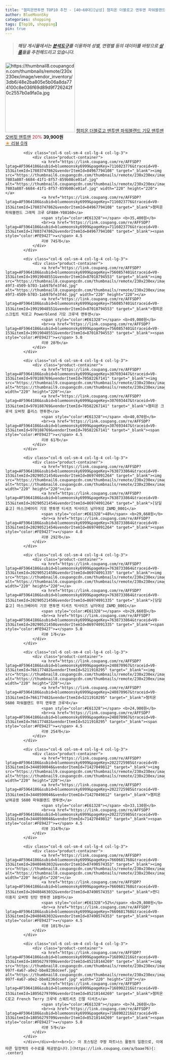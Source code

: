 ```yaml
---
title: "챔피온맨투맨 TOP10 추천 - [40~60대][남성] 챔피온 더블로고 맨투맨 파워블랜드 기모 맨투맨 오버핏 맨투맨"
author: BlueMoonSky
categories: shopping
tags: [Top10, shopping]
pin: true
---
```


> ##### 해당 게시물에서는 [**분석도구**](https://itemscout.io/)를 이용하여 **성별**, **연령별** 등의 데이터를 바탕으로 [**상품**](https://link.coupang.com/a/baae76)들을 추천해드리고 있습니다.
<div class="container"><div class="row">
            <div class="col-6 col-sm-4 col-lg-4 col-lg-3">
                <div class="product-container">
                    <a href="https://link.coupang.com/re/AFFSDP?lptag=AF5964186&subid=bluemoonsky6999&pageKey=7551710372&traceid=V0-153&itemId=19875254359&vendorItemId=86975894242" target="_blank"><img src="https://thumbnail8.coupangcdn.com/thumbnails/remote/230x230ex/image/vendor_inventory/3db6/48e2ba805e5b06a8da774100c8e036f69d89d9f726242f0c2557b0a9fa0a.jpg" alt="https://thumbnail8.coupangcdn.com/thumbnails/remote/230x230ex/image/vendor_inventory/3db6/48e2ba805e5b06a8da774100c8e036f69d89d9f726242f0c2557b0a9fa0a.jpg" width="220" height="220"></a>
                    <a href="https://link.coupang.com/re/AFFSDP?lptag=AF5964186&subid=bluemoonsky6999&pageKey=7551710372&traceid=V0-153&itemId=19875254359&vendorItemId=86975894242" target="_blank">챔피온 더블로고 맨투맨 파워블랜드 기모 맨투맨 오버핏 맨투맨</a>
                    <span style="color:#E61328">20%</span> <b>39,900원</b>
                    <br><a href="https://link.coupang.com/re/AFFSDP?lptag=AF5964186&subid=bluemoonsky6999&pageKey=7551710372&traceid=V0-153&itemId=19875254359&vendorItemId=86975894242" target="_blank"><span style="color:#FE9427">★</span> 
                    리뷰 0개</a>
                </div>
            </div>
            
            <div class="col-6 col-sm-4 col-lg-4 col-lg-3">
                <div class="product-container">
                    <a href="https://link.coupang.com/re/AFFSDP?lptag=AF5964186&subid=bluemoonsky6999&pageKey=7116023776&traceid=V0-153&itemId=17803747862&vendorItemId=84967794108" target="_blank"><img src="https://thumbnail6.coupangcdn.com/thumbnails/remote/230x230ex/image/retail/images/6063593208928454-7803a807-6684-41f1-8f57-859b08ce01af.jpg" alt="https://thumbnail6.coupangcdn.com/thumbnails/remote/230x230ex/image/retail/images/6063593208928454-7803a807-6684-41f1-8f57-859b08ce01af.jpg" width="220" height="220"></a>
                    <a href="https://link.coupang.com/re/AFFSDP?lptag=AF5964186&subid=bluemoonsky6999&pageKey=7116023776&traceid=V0-153&itemId=17803747862&vendorItemId=84967794108" target="_blank">챔피온 파워블렌드 그래픽 크루 ​​GF88H-Y08160</a>
                    <span style="color:#E61328"></span> <b>35,400원</b>
                    <br><a href="https://link.coupang.com/re/AFFSDP?lptag=AF5964186&subid=bluemoonsky6999&pageKey=7116023776&traceid=V0-153&itemId=17803747862&vendorItemId=84967794108" target="_blank"><span style="color:#FE9427">★</span> 4.5
                    리뷰 745개</a>
                </div>
            </div>
            
            <div class="col-6 col-sm-4 col-lg-4 col-lg-3">
                <div class="product-container">
                    <a href="https://link.coupang.com/re/AFFSDP?lptag=AF5964186&subid=bluemoonsky6999&pageKey=7560857401&traceid=V0-153&itemId=19919048551&vendorItemId=87018794553" target="_blank"><img src="https://thumbnail8.coupangcdn.com/thumbnails/remote/230x230ex/image/retail/images/2023/08/29/12/6/b5ce1514-49f3-4509-b703-1ab97bfe3f4d.jpg" alt="https://thumbnail8.coupangcdn.com/thumbnails/remote/230x230ex/image/retail/images/2023/08/29/12/6/b5ce1514-49f3-4509-b703-1ab97bfe3f4d.jpg" width="220" height="220"></a>
                    <a href="https://link.coupang.com/re/AFFSDP?lptag=AF5964186&subid=bluemoonsky6999&pageKey=7560857401&traceid=V0-153&itemId=19919048551&vendorItemId=87018794553" target="_blank">챔피온 스크립트 빅로고 Powerblend 기모 크루넥 맨투맨</a>
                    <span style="color:#E61328"></span> <b>49,000원</b>
                    <br><a href="https://link.coupang.com/re/AFFSDP?lptag=AF5964186&subid=bluemoonsky6999&pageKey=7560857401&traceid=V0-153&itemId=19919048551&vendorItemId=87018794553" target="_blank"><span style="color:#FE9427">★</span> 5.0
                    리뷰 20개</a>
                </div>
            </div>
            
            <div class="col-6 col-sm-4 col-lg-4 col-lg-3">
                <div class="product-container">
                    <a href="https://link.coupang.com/re/AFFSDP?lptag=AF5964186&subid=bluemoonsky6999&pageKey=307693447&traceid=V0-153&itemId=970188769&vendorItemId=70582267141" target="_blank"><img src="https://thumbnail9.coupangcdn.com/thumbnails/remote/230x230ex/image/vendor_inventory/4f90/12f9fc0178df5b0307c72780d115a53e0acd0640270868372064dae72c34.jpg" alt="https://thumbnail9.coupangcdn.com/thumbnails/remote/230x230ex/image/vendor_inventory/4f90/12f9fc0178df5b0307c72780d115a53e0acd0640270868372064dae72c34.jpg" width="220" height="220"></a>
                    <a href="https://link.coupang.com/re/AFFSDP?lptag=AF5964186&subid=bluemoonsky6999&pageKey=307693447&traceid=V0-153&itemId=970188769&vendorItemId=70582267141" target="_blank">챔피온 크루넥 오버핏 플리스 맨투맨</a>
                    <span style="color:#E61328"></span> <b>40,070원</b>
                    <br><a href="https://link.coupang.com/re/AFFSDP?lptag=AF5964186&subid=bluemoonsky6999&pageKey=307693447&traceid=V0-153&itemId=970188769&vendorItemId=70582267141" target="_blank"><span style="color:#FE9427">★</span> 4.5
                    리뷰 61개</a>
                </div>
            </div>
            
            <div class="col-6 col-sm-4 col-lg-4 col-lg-3">
                <div class="product-container">
                    <a href="https://link.coupang.com/re/AFFSDP?lptag=AF5964186&subid=bluemoonsky6999&pageKey=7638733864&traceid=V0-153&itemId=20290521454&vendorItemId=86974091264" target="_blank"><img src="https://thumbnail6.coupangcdn.com/thumbnails/remote/230x230ex/image/vendor_inventory/3149/fdf25e54c8b32e0d1e4e7cc11fe44a7ca0646fbc48a54dfa324003ca6d6f.jpg" alt="https://thumbnail6.coupangcdn.com/thumbnails/remote/230x230ex/image/vendor_inventory/3149/fdf25e54c8b32e0d1e4e7cc11fe44a7ca0646fbc48a54dfa324003ca6d6f.jpg" width="220" height="220"></a>
                    <a href="https://link.coupang.com/re/AFFSDP?lptag=AF5964186&subid=bluemoonsky6999&pageKey=7638733864&traceid=V0-153&itemId=20290521454&vendorItemId=86974091264" target="_blank">[당일출고] 마스크베어리 기모 맨투맨 티셔츠 빅사이즈 남자여성 ZAMD_0001</a>
                    <span style="color:#E61328">48%</span> <b>29,660원</b>
                    <br><a href="https://link.coupang.com/re/AFFSDP?lptag=AF5964186&subid=bluemoonsky6999&pageKey=7638733864&traceid=V0-153&itemId=20290521454&vendorItemId=86974091264" target="_blank"><span style="color:#FE9427">★</span> 4.0
                    리뷰 292개</a>
                </div>
            </div>
            
            <div class="col-6 col-sm-4 col-lg-4 col-lg-3">
                <div class="product-container">
                    <a href="https://link.coupang.com/re/AFFSDP?lptag=AF5964186&subid=bluemoonsky6999&pageKey=7638733864&traceid=V0-153&itemId=20290521450&vendorItemId=86974091335" target="_blank"><img src="https://thumbnail6.coupangcdn.com/thumbnails/remote/230x230ex/image/vendor_inventory/a759/9746b1fa3e5fa94dce7afbc3d6e5f4c5655c25739b2de64c4c989d3140e8.jpg" alt="https://thumbnail6.coupangcdn.com/thumbnails/remote/230x230ex/image/vendor_inventory/a759/9746b1fa3e5fa94dce7afbc3d6e5f4c5655c25739b2de64c4c989d3140e8.jpg" width="220" height="220"></a>
                    <a href="https://link.coupang.com/re/AFFSDP?lptag=AF5964186&subid=bluemoonsky6999&pageKey=7638733864&traceid=V0-153&itemId=20290521450&vendorItemId=86974091335" target="_blank">[당일출고] 마스크베어리 기모 맨투맨 티셔츠 빅사이즈 남자여성 ZAMD_0001</a>
                    <span style="color:#E61328"></span> <b>29,660원</b>
                    <br><a href="https://link.coupang.com/re/AFFSDP?lptag=AF5964186&subid=bluemoonsky6999&pageKey=7638733864&traceid=V0-153&itemId=20290521450&vendorItemId=86974091335" target="_blank"><span style="color:#FE9427">★</span> 5.0
                    리뷰 1개</a>
                </div>
            </div>
            
            <div class="col-6 col-sm-4 col-lg-4 col-lg-3">
                <div class="product-container">
                    <a href="https://link.coupang.com/re/AFFSDP?lptag=AF5964186&subid=bluemoonsky6999&pageKey=240870967&traceid=V0-153&itemId=766177482&vendorItemId=5211910295" target="_blank"><img src="https://thumbnail8.coupangcdn.com/thumbnails/remote/230x230ex/image/vendor_inventory/332a/1035e05b4400c80dcaff539f2c481368e687ee1f524f9086dcea80b645d8.jpg" alt="https://thumbnail8.coupangcdn.com/thumbnails/remote/230x230ex/image/vendor_inventory/332a/1035e05b4400c80dcaff539f2c481368e687ee1f524f9086dcea80b645d8.jpg" width="220" height="220"></a>
                    <a href="https://link.coupang.com/re/AFFSDP?lptag=AF5964186&subid=bluemoonsky6999&pageKey=240870967&traceid=V0-153&itemId=766177482&vendorItemId=5211910295" target="_blank">챔피온 S600 파워블랜드 무지 맨투맨 크루넥</a>
                    <span style="color:#E61328"></span> <b>24,900원</b>
                    <br><a href="https://link.coupang.com/re/AFFSDP?lptag=AF5964186&subid=bluemoonsky6999&pageKey=240870967&traceid=V0-153&itemId=766177482&vendorItemId=5211910295" target="_blank"><span style="color:#FE9427">★</span> 4.5
                    리뷰 254개</a>
                </div>
            </div>
            
            <div class="col-6 col-sm-4 col-lg-4 col-lg-3">
                <div class="product-container">
                    <a href="https://link.coupang.com/re/AFFSDP?lptag=AF5964186&subid=bluemoonsky6999&pageKey=2022725985&traceid=V0-153&itemId=3440590046&vendorItemId=71427049812" target="_blank"><img src="https://thumbnail9.coupangcdn.com/thumbnails/remote/230x230ex/image/vendor_inventory/4fc4/ae94dc49d254af8545b1728b633506594c76dc5b1ce91b86252268d3ba37.jpg" alt="https://thumbnail9.coupangcdn.com/thumbnails/remote/230x230ex/image/vendor_inventory/4fc4/ae94dc49d254af8545b1728b633506594c76dc5b1ce91b86252268d3ba37.jpg" width="220" height="220"></a>
                    <a href="https://link.coupang.com/re/AFFSDP?lptag=AF5964186&subid=bluemoonsky6999&pageKey=2022725985&traceid=V0-153&itemId=3440590046&vendorItemId=71427049812" target="_blank">챔피온 남여공용 S600 파워블랜드 맨투맨</a>
                    <span style="color:#E61328"></span> <b>33,130원</b>
                    <br><a href="https://link.coupang.com/re/AFFSDP?lptag=AF5964186&subid=bluemoonsky6999&pageKey=2022725985&traceid=V0-153&itemId=3440590046&vendorItemId=71427049812" target="_blank"><span style="color:#FE9427">★</span> 4.5
                    리뷰 314개</a>
                </div>
            </div>
            
            <div class="col-6 col-sm-4 col-lg-4 col-lg-3">
                <div class="product-container">
                    <a href="https://link.coupang.com/re/AFFSDP?lptag=AF5964186&subid=bluemoonsky6999&pageKey=7660681768&traceid=V0-153&itemId=20408463032&vendorItemId=87490574353" target="_blank"><img src="https://thumbnail8.coupangcdn.com/thumbnails/remote/230x230ex/image/vendor_inventory/61be/eeedafd2502dd7aa150fe3c7930a4f4a04b502313f13381cf49d93bb470c.png" alt="https://thumbnail8.coupangcdn.com/thumbnails/remote/230x230ex/image/vendor_inventory/61be/eeedafd2502dd7aa150fe3c7930a4f4a04b502313f13381cf49d93bb470c.png" width="220" height="220"></a>
                    <a href="https://link.coupang.com/re/AFFSDP?lptag=AF5964186&subid=bluemoonsky6999&pageKey=7660681768&traceid=V0-153&itemId=20408463032&vendorItemId=87490574353" target="_blank">캔디 이중지 오버핏 탄탄 맨투맨 10컬러</a>
                    <span style="color:#E61328">52%</span> <b>29,800원</b>
                    <br><a href="https://link.coupang.com/re/AFFSDP?lptag=AF5964186&subid=bluemoonsky6999&pageKey=7660681768&traceid=V0-153&itemId=20408463032&vendorItemId=87490574353" target="_blank"><span style="color:#FE9427">★</span> 4.5
                    리뷰 101개</a>
                </div>
            </div>
            
            <div class="col-6 col-sm-4 col-lg-4 col-lg-3">
                <div class="product-container">
                    <a href="https://link.coupang.com/re/AFFSDP?lptag=AF5964186&subid=bluemoonsky6999&pageKey=7168902216&traceid=V0-153&itemId=18056279709&vendorItemId=85210144269" target="_blank"><img src="https://thumbnail8.coupangcdn.com/thumbnails/remote/230x230ex/image/retail/images/2023/03/01/17/8/b05e2c7a-997f-4a67-a0e2-bbe8236dceef.jpg" alt="https://thumbnail8.coupangcdn.com/thumbnails/remote/230x230ex/image/retail/images/2023/03/01/17/8/b05e2c7a-997f-4a67-a0e2-bbe8236dceef.jpg" width="220" height="220"></a>
                    <a href="https://link.coupang.com/re/AFFSDP?lptag=AF5964186&subid=bluemoonsky6999&pageKey=7168902216&traceid=V0-153&itemId=18056279709&vendorItemId=85210144269" target="_blank">챔피온 C로고 French Terry 크루넥 스웨트셔츠 긴팔 티셔츠</a>
                    <span style="color:#E61328"></span> <b>74,260원</b>
                    <br><a href="https://link.coupang.com/re/AFFSDP?lptag=AF5964186&subid=bluemoonsky6999&pageKey=7168902216&traceid=V0-153&itemId=18056279709&vendorItemId=85210144269" target="_blank"><span style="color:#FE9427">★</span> 5.0
                    리뷰 5개</a>
                </div>
            </div>
            </div></div><br><br>[👉 이 포스팅은 쿠팡 파트너스 활동의 일환으로, 이에 따른 일정액의 수수료를 제공받습니다.](https://link.coupang.com/a/baae76){: .center}